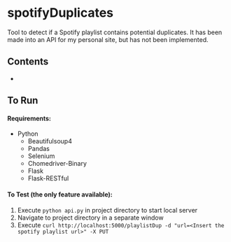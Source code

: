 # spotifyDuplicates
Tool to detect if a Spotify playlist contains potential duplicates.
It has been made into an API for my personal site, but has not been implemented.

## Contents
* 

## To Run
#### Requirements:
   * Python
      * Beautifulsoup4
      * Pandas
      * Selenium
      * Chomedriver-Binary
      * Flask
      * Flask-RESTful
#### To Test (the only feature available):
   1. Execute ```python api.py``` in project directory to start local server
   2. Navigate to project directory in a separate window
   3. Execute ```curl http://localhost:5000/playlistDup -d "url=<Insert the spotify playlist url>" -X PUT```
